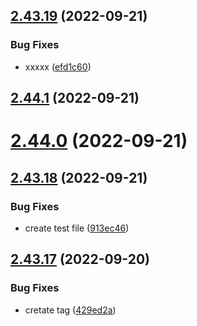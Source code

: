 ## [2.43.19](https://github.com/plazo1975/mvcdotnetdocker/compare/v2.44.1...v2.43.19) (2022-09-21)


### Bug Fixes

* xxxxx ([efd1c60](https://github.com/plazo1975/mvcdotnetdocker/commit/efd1c6012cacd62064a87ae9c47c6d33d3214994))



## [2.44.1](https://github.com/plazo1975/mvcdotnetdocker/compare/v2.44.0...v2.44.1) (2022-09-21)



# [2.44.0](https://github.com/plazo1975/mvcdotnetdocker/compare/v2.43.18...v2.44.0) (2022-09-21)



## [2.43.18](https://github.com/plazo1975/mvcdotnetdocker/compare/v2.43.17...v2.43.18) (2022-09-21)


### Bug Fixes

* create test file ([913ec46](https://github.com/plazo1975/mvcdotnetdocker/commit/913ec4680d4a7d37aaa5319c9630d925c50d08f4))



## [2.43.17](https://github.com/plazo1975/mvcdotnetdocker/compare/v1.0.0...v2.43.17) (2022-09-20)


### Bug Fixes

* cretate tag ([429ed2a](https://github.com/plazo1975/mvcdotnetdocker/commit/429ed2a8c70d392f98ea54071923374b7e3c605d))



